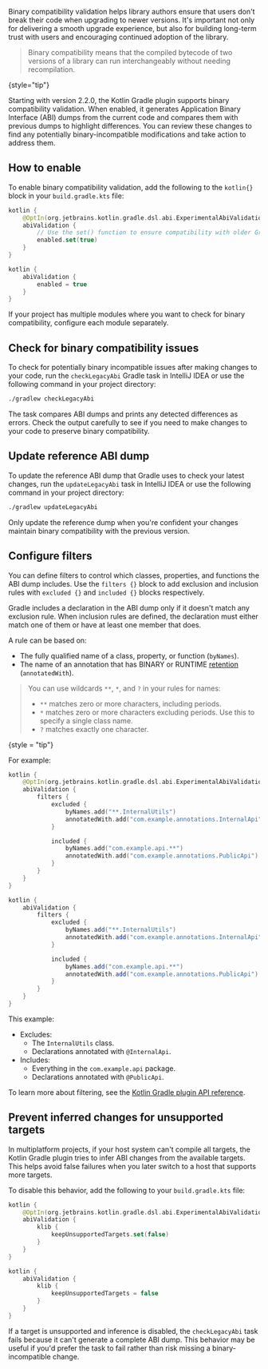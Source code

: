[//]: # (title: Binary compatibility validation in the Kotlin Gradle plugin)

<primary-label ref="experimental-general"/>

Binary compatibility validation helps library authors ensure that users don't break their code when upgrading to newer 
versions. It's important not only for delivering a smooth upgrade experience, but also for building long-term trust with
users and encouraging continued adoption of the library.

> Binary compatibility means that the compiled bytecode of two versions of a library can run interchangeably without 
> needing recompilation.
> 
{style="tip"}

Starting with version 2.2.0, the Kotlin Gradle plugin supports binary compatibility validation. When enabled, it generates
Application Binary Interface (ABI) dumps from the current code and compares them with previous dumps to highlight differences.
You can review these changes to find any potentially binary-incompatible modifications and take action to address them.

## How to enable

To enable binary compatibility validation, add the following to the `kotlin{}` block in your `build.gradle.kts` file:


<tabs group="build-script">
<tab title="Kotlin" group-key="kotlin">

```kotlin
kotlin {
    @OptIn(org.jetbrains.kotlin.gradle.dsl.abi.ExperimentalAbiValidation::class)
    abiValidation {
        // Use the set() function to ensure compatibility with older Gradle versions
        enabled.set(true)
    }
}
```

</tab>
<tab title="Groovy" group-key="groovy">

```groovy
kotlin {
    abiValidation {
        enabled = true
    }
}
```

</tab>
</tabs>



If your project has multiple modules where you want to check for binary compatibility, configure each module separately.

## Check for binary compatibility issues

To check for potentially binary incompatible issues after making changes to your code, run the `checkLegacyAbi` Gradle task
in IntelliJ IDEA or use the following command in your project directory:

```bash
./gradlew checkLegacyAbi
```

The task compares ABI dumps and prints any detected differences as errors. Check the output carefully to see if you need to
make changes to your code to preserve binary compatibility.

## Update reference ABI dump

To update the reference ABI dump that Gradle uses to check your latest changes, run the `updateLegacyAbi` task in IntelliJ 
IDEA or use the following command in your project directory:

```bash
./gradlew updateLegacyAbi
```

Only update the reference dump when you're confident your changes maintain binary compatibility with the previous version.

## Configure filters

You can define filters to control which classes, properties, and functions the ABI dump includes. Use the `filters {}`
block to add exclusion and inclusion rules with `excluded {}` and `included {}` blocks respectively.

Gradle includes a declaration in the ABI dump only if it doesn't match any exclusion rule. When inclusion rules are defined,
the declaration must either match one of them or have at least one member that does.

A rule can be based on:

* The fully qualified name of a class, property, or function (`byNames`).
* The name of an annotation that has BINARY or RUNTIME [retention](https://kotlinlang.org/api/core/kotlin-stdlib/kotlin.annotation/-retention/) (`annotatedWith`).

> You can use wildcards `**`, `*`, and `?` in your rules for names:
> * `**` matches zero or more characters, including periods.
> * `*` matches zero or more characters excluding periods. Use this to specify a single class name.
> * `?` matches exactly one character.
> 
{style = "tip"}

For example:

<tabs group="build-script">
<tab title="Kotlin" group-key="kotlin">

```kotlin
kotlin {
    @OptIn(org.jetbrains.kotlin.gradle.dsl.abi.ExperimentalAbiValidation::class)
    abiValidation {
        filters {
            excluded {
                byNames.add("**.InternalUtils")
                annotatedWith.add("com.example.annotations.InternalApi")
            }

            included {
                byNames.add("com.example.api.**")
                annotatedWith.add("com.example.annotations.PublicApi")
            }
        }
    }
}
```

</tab>
<tab title="Groovy" group-key="groovy">

```groovy
kotlin {
    abiValidation {
        filters {
            excluded {
                byNames.add("**.InternalUtils")
                annotatedWith.add("com.example.annotations.InternalApi")
            }

            included {
                byNames.add("com.example.api.**")
                annotatedWith.add("com.example.annotations.PublicApi")
            }
        }
    }
}
```

</tab>
</tabs>

This example:

* Excludes:
  * The `InternalUtils` class.
  * Declarations annotated with `@InternalApi`.
* Includes:
  * Everything in the `com.example.api` package.
  * Declarations annotated with `@PublicApi`.

To learn more about filtering, see the [Kotlin Gradle plugin API reference](https://kotlinlang.org/api/kotlin-gradle-plugin/kotlin-gradle-plugin-api/org.jetbrains.kotlin.gradle.dsl.abi/-abi-filters-spec/).

## Prevent inferred changes for unsupported targets

In multiplatform projects, if your host system can't compile all targets, the Kotlin Gradle plugin tries to infer ABI changes
from the available targets. This helps avoid false failures when you later switch to a host that supports more targets.

To disable this behavior, add the following to your `build.gradle.kts` file:

<tabs group="build-script">
<tab title="Kotlin" group-key="kotlin">

```kotlin
kotlin {
    @OptIn(org.jetbrains.kotlin.gradle.dsl.abi.ExperimentalAbiValidation::class)
    abiValidation {
        klib {
            keepUnsupportedTargets.set(false)
        }
    }
}
```

</tab>
<tab title="Groovy" group-key="groovy">

```groovy
kotlin {
    abiValidation {
        klib {
            keepUnsupportedTargets = false
        }
    }
}
```

</tab>
</tabs>

If a target is unsupported and inference is disabled, the `checkLegacyAbi` task fails because it can't generate a complete
ABI dump. This behavior may be useful if you'd prefer the task to fail rather than risk missing a binary-incompatible change.
